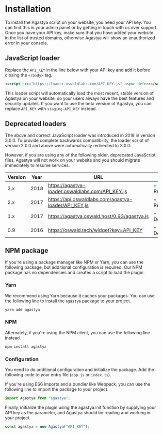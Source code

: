 # Installation

To install the Agastya script on your website, you need your API key. You can find this in your admin panel or by getting in touch with us over support. Once you have your API key, make sure that you have added your website in the list of trusted domains, otherwise Agastya will show an unauthorized error in your console.

## JavaScript loader

Replace the `API_KEY` in the line below with your API key and add it before closing the `</body>` tag.

```html
<script src="https://loader.oswaldlabs.com/API_KEY.js" async defer></script>
```

This loader script will automatically load the most recent, stable version of Agastya on your website, so your users always have the best features and security updates. If you want to use the beta version of Agastya, you can replace `API_KEY` with `staging-API_KEY` instead.

## Deprecated loaders

The above and correct JavaScript loader was introduced in 2018 in version 3.0.0. To provide complete backwards compatibility, the loader script of version 2.0.0 and above were automatically redirected to 3.0.0.

However, if you are using any of the following older, deprecated JavaScript files, Agastya will not work on your website and you should migrate immediately to resume services.

| Version | Year | URL | Status |
| ------- | ---- | --- | ------ |
| 3.x | 2018 | https://agastya-loader.oswaldlabs.com/API_KEY.js | <span style="color: #27ae60">•</span> Redirected |
| 2.x | 2017 | https://api.oswaldlabs.com/agastya-loader/API_KEY.js | <span style="color: #27ae60">•</span> Redirected |
| 1.x | 2017 | https://agastya.oswald.host/0.93/agastya.js | <span style="color: #e74c3c">•</span> Deprecated |
| 0.9 | 2016 | https://oswald.tech/widget?key=API_KEY | <span style="color: #e74c3c">•</span> Deprecated |

## NPM package

If you're using a package manager like NPM or Yarn, you can use the following package, but additional configuration is required. Our NPM package has no dependencies and creates a script to load the plugin.

### Yarn

We recommend using Yarn because it caches your packages. You can use the following line to install the `agastya` package to your project.

```bash
yarn add agastya
```

### NPM

Alternately, if you're using the NPM client, you can use the following line instead.

```bash
npm install agastya
```

### Configuration

You need to do additional configuration and initialize the package. Add the following code to your entry file (`app.js` or `index.js`).

If you're using ES6 imports and a bundler like Webpack, you can use the following line to import the package to your project.

```js
import Agastya from "agastya";
```

Finally, initialize the plugin using the agastya.init function by supplying your API key as the parameter, and Agastya should be reading and working in your project.

```js
const agastya = new Agastya("API_KEY");
```
